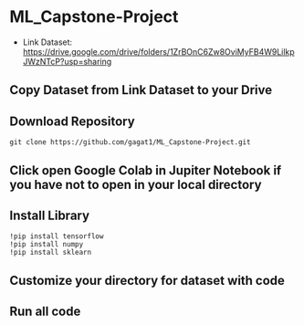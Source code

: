 # ML_Capstone-Project

- Link Dataset: https://drive.google.com/drive/folders/1ZrBOnC6Zw8OviMyFB4W9LilkpJWzNTcP?usp=sharing

## Copy Dataset from Link Dataset to your Drive
## Download Repository

```
git clone https://github.com/gagat1/ML_Capstone-Project.git
```
## Click open Google Colab in Jupiter Notebook if you have not to open in your local directory
## Install Library
```
!pip install tensorflow
!pip install numpy
!pip install sklearn
```
## Customize your directory for dataset with code
## Run all code
